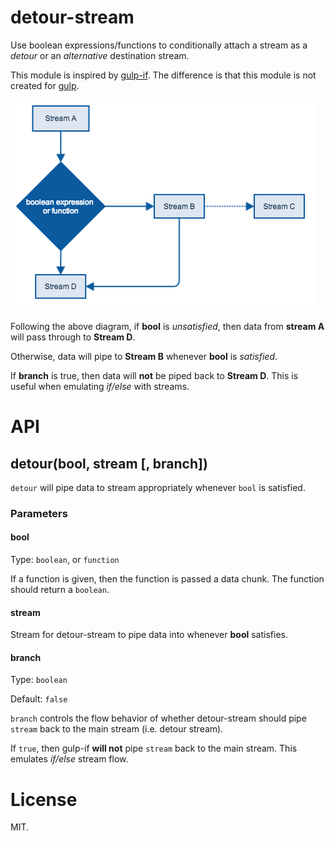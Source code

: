 detour-stream
=============

Use boolean expressions/functions to conditionally attach a stream as a *detour* or an *alternative* destination stream.

This module is inspired by [gulp-if](https://github.com/robrich/gulp-if). The difference is that this module is not created for [gulp](https://github.com/gulpjs/gulp).

![](img/flow.png)

Following the above diagram, if **bool** is *unsatisfied*, then data from **stream A** will pass through to **Stream D**.

Otherwise, data will pipe to **Stream B** whenever **bool** is *satisfied*.

If **branch** is true, then data will **not** be piped back to **Stream D**. This is useful when emulating *if/else* with streams.


API
===

## detour(bool, stream [, branch])

`detour` will pipe data to stream appropriately whenever `bool` is satisfied.

### Parameters

#### bool

Type: `boolean`, or `function`

If a function is given, then the function is passed a data chunk. The function should return a `boolean`.

#### stream

Stream for detour-stream to pipe data into whenever **bool** satisfies.

#### branch

Type: `boolean`

Default: `false`

`branch` controls the flow behavior of whether detour-stream should pipe `stream` back to the main stream (i.e. detour stream).

If `true`, then gulp-if **will not** pipe `stream` back to the main stream. This emulates *if/else* stream flow.

License
=======

MIT.
